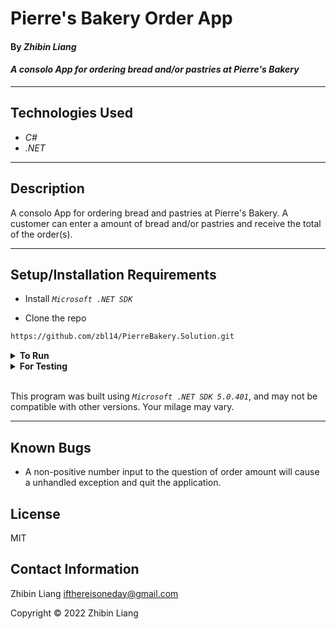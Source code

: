 # Pierre's Bakery Order App

#### By _**Zhibin Liang**_  

#### _A consolo App for ordering bread and/or pastries at Pierre's Bakery_  

---
## Technologies Used

* _C#_
* _.NET_

---
## Description

A consolo App for ordering bread and pastries at Pierre's Bakery. A customer can enter a amount of bread and/or pastries and receive the total of the order(s).

---
## Setup/Installation Requirements

* Install *`Microsoft .NET SDK`*

* Clone the repo
```sh
https://github.com/zbl14/PierreBakery.Solution.git
``` 
<details>
<summary><strong>To Run</strong></summary>
Navigate to  
   <pre>ProjectName.Solution
   ├── <strong>ProjectName</strong>
   └── ProjectName.Tests</pre>

Run ```$ dotnet run``` in the console
</details>

<details>
<summary><strong>For Testing</strong></summary>
Navigate to  
    <pre>ProjectName.Solution
    ├── ProjectName
    └── <strong>ProjectName.Tests</strong></pre>

Run ```$ dotnet restore``` in the console\
Run ```$ dotnet test``` in the console

</details>
<br/>

This program was built using *`Microsoft .NET SDK 5.0.401`*, and may not be compatible with other versions. Your milage may vary.

---
## Known Bugs

* A non-positive number input to the question of order amount will cause a unhandled exception and quit the application.

## License
MIT

## Contact Information
Zhibin Liang <ifthereisoneday@gmail.com>

Copyright &copy; 2022 Zhibin Liang